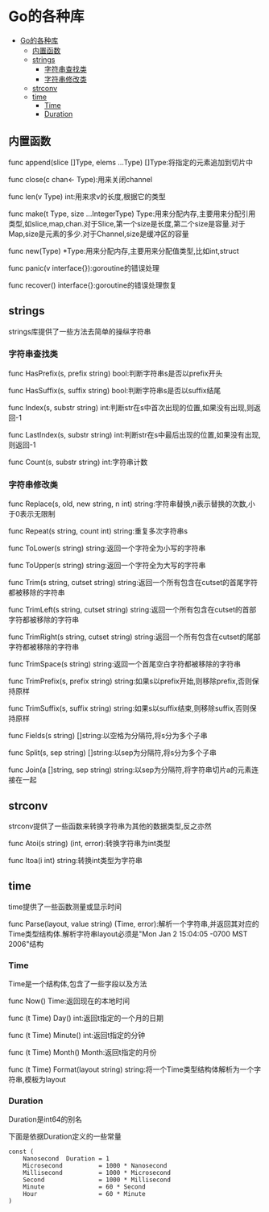 # Go的各种库

<!-- TOC -->

- [Go的各种库](#go的各种库)
    - [内置函数](#内置函数)
    - [strings](#strings)
        - [字符串查找类](#字符串查找类)
        - [字符串修改类](#字符串修改类)
    - [strconv](#strconv)
    - [time](#time)
        - [Time](#time)
        - [Duration](#duration)

<!-- /TOC -->

## 内置函数

func append(slice []Type, elems ...Type) []Type:将指定的元素追加到切片中

func close(c chan<- Type):用来关闭channel

func len(v Type) int:用来求v的长度,根据它的类型

func make(t Type, size ...IntegerType) Type:用来分配内存,主要用来分配引用类型,如slice,map,chan.对于Slice,第一个size是长度,第二个size是容量.对于Map,size是元素的多少.对于Channel,size是缓冲区的容量

func new(Type) *Type:用来分配内存,主要用来分配值类型,比如int,struct

func panic(v interface{}):goroutine的错误处理

func recover() interface{}:goroutine的错误处理恢复

## strings

strings库提供了一些方法去简单的操纵字符串

### 字符串查找类

func HasPrefix(s, prefix string) bool:判断字符串s是否以prefix开头

func HasSuffix(s, suffix string) bool:判断字符串s是否以suffix结尾

func Index(s, substr string) int:判断str在s中首次出现的位置,如果没有出现,则返回-1

func LastIndex(s, substr string) int:判断str在s中最后出现的位置,如果没有出现,则返回-1

func Count(s, substr string) int:字符串计数

### 字符串修改类

func Replace(s, old, new string, n int) string:字符串替换,n表示替换的次数,小于0表示无限制

func Repeat(s string, count int) string:重复多次字符串s

func ToLower(s string) string:返回一个字符全为小写的字符串

func ToUpper(s string) string:返回一个字符全为大写的字符串

func Trim(s string, cutset string) string:返回一个所有包含在cutset的首尾字符都被移除的字符串

func TrimLeft(s string, cutset string) string:返回一个所有包含在cutset的首部字符都被移除的字符串

func TrimRight(s string, cutset string) string:返回一个所有包含在cutset的尾部字符都被移除的字符串

func TrimSpace(s string) string:返回一个首尾空白字符都被移除的字符串

func TrimPrefix(s, prefix string) string:如果s以prefix开始,则移除prefix,否则保持原样

func TrimSuffix(s, suffix string) string:如果s以suffix结束,则移除suffix,否则保持原样

func Fields(s string) []string:以空格为分隔符,将s分为多个子串

func Split(s, sep string) []string:以sep为分隔符,将s分为多个子串

func Join(a []string, sep string) string:以sep为分隔符,将字符串切片a的元素连接在一起

## strconv

strconv提供了一些函数来转换字符串为其他的数据类型,反之亦然

func Atoi(s string) (int, error):转换字符串为int类型

func Itoa(i int) string:转换int类型为字符串

## time

time提供了一些函数测量或显示时间

func Parse(layout, value string) (Time, error):解析一个字符串,并返回其对应的Time类型结构体.解析字符串layout必须是"Mon Jan 2 15:04:05 -0700 MST 2006"结构

### Time

Time是一个结构体,包含了一些字段以及方法

func Now() Time:返回现在的本地时间

func (t Time) Day() int:返回t指定的一个月的日期

func (t Time) Minute() int:返回t指定的分钟

func (t Time) Month() Month:返回t指定的月份

func (t Time) Format(layout string) string:将一个Time类型结构体解析为一个字符串,模板为layout

### Duration

Duration是int64的别名

下面是依据Duration定义的一些常量

    const (
        Nanosecond  Duration = 1
        Microsecond          = 1000 * Nanosecond
        Millisecond          = 1000 * Microsecond
        Second               = 1000 * Millisecond
        Minute               = 60 * Second
        Hour                 = 60 * Minute
    )

